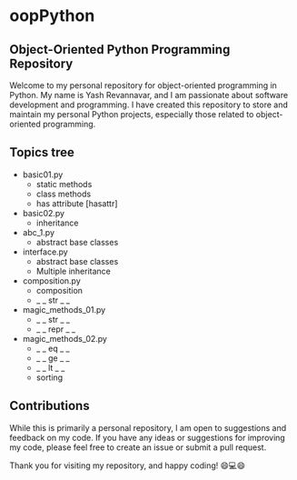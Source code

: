 # oopPython

## Object-Oriented Python Programming Repository
Welcome to my personal repository for object-oriented programming in Python. My name is Yash Revannavar, and I am passionate about software development and programming. I have created this repository to store and maintain my personal Python projects, especially those related to object-oriented programming.

## Topics tree
- basic01.py
    - static methods
    - class methods
    - has attribute [hasattr]
- basic02.py
    - inheritance
- abc_1.py
    - abstract base classes
- interface.py
    - abstract base classes
    - Multiple inheritance
- composition.py
    - composition
    - _ _ str _ _
- magic_methods_01.py
    - _ _ str _ _
    - _ _ repr _ _
- magic_methods_02.py
    - _ _ eq _ _
    - _ _ ge _ _
    - _ _ lt _ _
    - sorting 


## Contributions
While this is primarily a personal repository, I am open to suggestions and feedback on my code. If you have any ideas or suggestions for improving my code, please feel free to create an issue or submit a pull request.

Thank you for visiting my repository, and happy coding! 😄💻😄